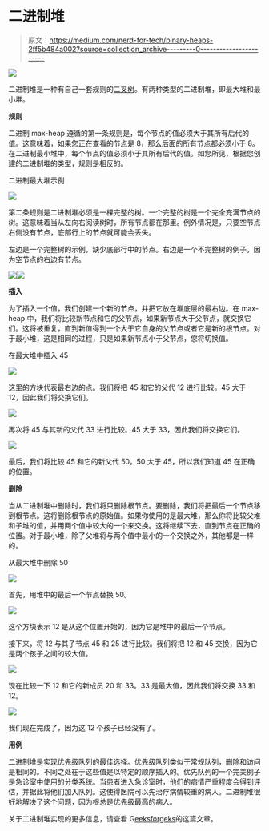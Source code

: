 # 二进制堆

> 原文：<https://medium.com/nerd-for-tech/binary-heaps-2ff5b484a002?source=collection_archive---------0----------------------->

![](img/63142294b299132e465b5f67966d71b7.png)

二进制堆是一种有自己一套规则的[二叉树](/nerd-for-tech/binary-search-tree-a0b0e7d8567a)。有两种类型的二进制堆，即最大堆和最小堆。

**规则**

二进制 max-heap 遵循的第一条规则是，每个节点的值必须大于其所有后代的值。这意味着，如果您正在查看的节点是 8，那么后面的所有节点都必须小于 8。在二进制最小堆中，每个节点的值必须小于其所有后代的值。如您所见，根据您创建的二进制堆的类型，规则是相反的。

二进制最大堆示例

![](img/9c800d578401600488fcb8ad84b18fe7.png)

第二条规则是二进制堆必须是一棵完整的树。一个完整的树是一个完全充满节点的树。这意味着当从左向右阅读树时，所有节点都在那里。例外情况是，只要空节点右侧没有节点，底部行上的节点就可能会丢失。

左边是一个完整树的示例，缺少底部行中的节点。右边是一个不完整树的例子，因为空节点的右边有节点。

![](img/30b61560b44f0569c50d7df9393c70e2.png)![](img/32f66c78d9ed70ba4271a902a5cacdcc.png)

**插入**

为了插入一个值，我们创建一个新的节点，并把它放在堆底层的最右边。在 max-heap 中，我们将比较新节点和它的父节点，如果新节点大于父节点，就交换它们。这将被重复，直到新值得到一个大于它自身的父节点或者它是新的根节点。对于最小堆，这是相同的过程，只是如果新节点小于父节点，您将切换值。

在最大堆中插入 45

![](img/62f7f8b6a9fc7c65698b516b52cbcbba.png)

这里的方块代表最右边的点。我们将把 45 和它的父代 12 进行比较。45 大于 12，因此我们将交换它们。

![](img/e8cf6f68709cc02bca87ebb957996097.png)

再次将 45 与其新的父代 33 进行比较。45 大于 33，因此我们将交换它们。

![](img/04796c97358afd07cf041ab9660d8664.png)

最后，我们将比较 45 和它的新父代 50。50 大于 45，所以我们知道 45 在正确的位置。

**删除**

当从二进制堆中删除时，我们将只删除根节点。要删除，我们将把最后一个节点移到根节点。这将删除根节点的原始值。如果你使用的是最大堆，那么你将比较父堆和子堆的值，并用两个值中较大的一个来交换。这将继续下去，直到节点在正确的位置。对于最小堆，除了父堆将与两个值中最小的一个交换之外，其他都是一样的。

从最大堆中删除 50

![](img/0d4279059aa2cdd288b21ce265ff08bf.png)

首先，用堆中的最后一个节点替换 50。

![](img/c6be3d6887b68ace55f43f7c44889044.png)

这个方块表示 12 是从这个位置开始的，因为它是堆中的最后一个节点。

接下来，将 12 与其子节点 45 和 25 进行比较。我们将把 12 和 45 交换，因为它是两个孩子之间的较大值。

![](img/bf91cf5c9c85d7189d79ce4edcfaba2d.png)

现在比较一下 12 和它的新成员 20 和 33。33 是最大值，因此我们将交换 33 和 12。

![](img/c61f88cf8af1dab3e597d81c742fd4da.png)

我们现在完成了，因为这 12 个孩子已经没有了。

**用例**

二进制堆是实现优先级队列的最佳选择。优先级队列类似于常规队列，删除和访问是相同的。不同之处在于这些值是以特定的顺序插入的。优先队列的一个完美例子是急诊室中使用的分类系统。当患者进入急诊室时，他们的病情严重程度会得到评估，并据此将他们加入队列。这使得医院可以先治疗病情较重的病人。二进制堆很好地解决了这个问题，因为根总是优先级最高的病人。

关于二进制堆实现的更多信息，请查看 G[eeksforgeks](https://www.geeksforgeeks.org/binary-heap/)的这篇文章。
